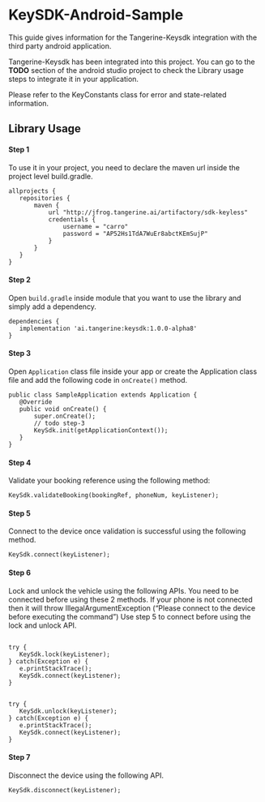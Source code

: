 # KeySDK-Android-Sample

This guide gives information for the Tangerine-Keysdk integration with the third party android application.

Tangerine-Keysdk has been integrated into this project. You can go to the **TODO** section of the android studio project to check the Library usage steps to integrate it in your application.

Please refer to the KeyConstants class for error and state-related information.

## Library Usage

#### Step 1

To use it in your project, you need to declare the maven url inside the project level build.gradle.

```
allprojects {
   repositories {      
       maven {
           url "http://jfrog.tangerine.ai/artifactory/sdk-keyless"
           credentials {
               username = "carro"
               password = "AP52Hs1TdA7WuEr8abctKEmSujP"
           }
       }
   }
}
```


#### Step 2

Open `build.gradle` inside module that you want to use the library and simply add a dependency.

```
dependencies {
   implementation 'ai.tangerine:keysdk:1.0.0-alpha8'
}
```

#### Step 3

Open `Application` class file inside your app or create the Application class file and add the following code in `onCreate()` method.

```
public class SampleApplication extends Application {
   @Override
   public void onCreate() {
       super.onCreate();
       // todo step-3
       KeySdk.init(getApplicationContext());
   }
}
```
#### Step 4

Validate your booking reference using the following method:

```
KeySdk.validateBooking(bookingRef, phoneNum, keyListener);
```

#### Step 5

Connect to the device once validation is successful using the following method.

```
KeySdk.connect(keyListener);
```

#### Step 6

Lock and unlock the vehicle using the following APIs. You need to be connected before using these 2 methods. If your phone is not connected then it will throw IllegalArgumentException (“Please connect to the device before executing the command”)
Use step 5 to connect before using the lock and unlock API.
```

try {
   KeySdk.lock(keyListener);
} catch(Exception e) {
   e.printStackTrace();
   KeySdk.connect(keyListener);
}
```

```

try {
   KeySdk.unlock(keyListener);
} catch(Exception e) {
   e.printStackTrace();
   KeySdk.connect(keyListener);
}
```
#### Step 7

Disconnect the device using the following API.

```
KeySdk.disconnect(keyListener);
```